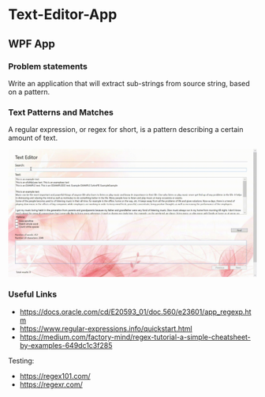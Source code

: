 # Text-Editor-App
## WPF App
### Problem statements
Write an application that will extract sub-strings from source string, based on a pattern.

### Text Patterns and Matches
A regular expression, or regex for short, is a pattern describing a certain amount of text.

![alt text](Demo/ApplicationOverview.gif)

### Useful Links
- https://docs.oracle.com/cd/E20593_01/doc.560/e23601/app_regexp.htm
- https://www.regular-expressions.info/quickstart.html
- https://medium.com/factory-mind/regex-tutorial-a-simple-cheatsheet-by-examples-649dc1c3f285

Testing:
- https://regex101.com/
- https://regexr.com/
